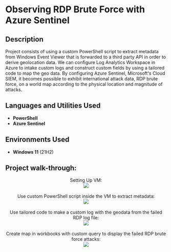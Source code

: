 <h1>Observing RDP Brute Force with Azure Sentinel</h1>

<h2>Description</h2>
Project consists of using a custom PowerShell script to extract metadata from Windows Event Viewer that is forwarded to a third party API in order to derive geolocation data. We can configure Log Analytics Workspace in Azure to intake custom logs and construct custom fields by using a tailored code to map the geo data. By configuring Azure Sentinel, Microsoft's Cloud SIEM, it becomes possible to exhibit international attack data, RDP brute force, on a world map according to the physical location and magnitude of attacks. 
<br />


<h2>Languages and Utilities Used</h2>

- <b>PowerShell</b> 
- <b>Azure Sentinel</b>

<h2>Environments Used </h2>

- <b>Windows 11</b> (21H2)

<h2>Project walk-through:</h2>

<p align="center">
Setting Up VM: <br/>
<img src="https://i.imgur.com/HnCoEIR.png"/>
<br />
<br />
Use custom PowerShell script inside the VM to extract metadata:  <br/>
<img src="https://i.imgur.com/uXF2YEh.png"/>
<br />
<br />
Use tailored code to make a custom log with the geodata from the failed RDP log file: <br/>
<img src="https://i.imgur.com/FCPcDyj.png"/>
<br />
<br />
Create map in workbooks with custom query to display the failed RDP brute force attacks:  <br/>
<img src="https://i.imgur.com/Bm383Mq.png"/>
<br />
<br />
</p>

<!--
 ```diff
- text in red
+ text in green
! text in orange
# text in gray
@@ text in purple (and bold)@@
```
--!>
